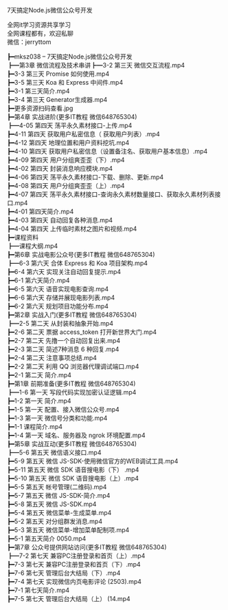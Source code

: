 7天搞定Node.js微信公众号开发

全网it学习资源共享学习<br>全网课程都有，欢迎私聊<br>微信：jerryttom<br>

┣━mksz038 – 7天搞定Node.js微信公众号开发<br> ┣━第3章 微信流程及技术串讲┣━3-2 第三天 微信交互流程.mp4<br> ┣━3-3 第三天 Promise 如何使用.mp4<br> ┣━3-5 第三天 Koa 和 Express 中间件.mp4<br> ┣━3-1 第三天简介.mp4<br> ┣━3-4 第三天 Generator生成器.mp4<br> ┣━更多资源扫码查看.jpg<br> ┣━第4章 实战进阶(更多IT教程 微信648765304)<br> ┣━4-05 第四天 荡平永久素材接口-上传.mp4<br> ┣━4-11 第四天 获取用户私密信息（ 获取用户列表）.mp4<br> ┣━4-12 第四天 地理位置和用户资料挖坑.mp4<br> ┣━4-10 第四天 获取用户私密信息（设置备注名、获取用户基本信息）.mp4<br> ┣━4-09 第四天 用户分组爽歪歪（下）.mp4<br> ┣━4-02 第四天 封装消息响应模块.mp4<br> ┣━4-06 第四天 荡平永久素材接口-下载、删除、更新.mp4<br> ┣━4-08 第四天 用户分组爽歪歪（上）.mp4<br> ┣━4-07 第四天 荡平永久素材接口-查询永久素材数量接口、获取永久素材列表接口.mp4<br> ┣━4-01 第四天简介.mp4<br> ┣━4-03 第四天 自动回复各种消息.mp4<br> ┣━4-04 第四天 上传临时素材之图片和视频.mp4<br> ┣━课程资料<br> ┣━课程大纲.mp4<br> ┣━第6章 实战电影公众号(更多IT教程 微信648765304)<br> ┣━6-3 第六天 合体 Express 和 Koa 项目架构.mp4<br> ┣━6-4 第六天 实现关注自动回复提示.mp4<br> ┣━6-1 第六天简介.mp4<br> ┣━6-5 第六天 语音实现电影查询.mp4<br> ┣━6-6 第六天 存储并展现电影列表.mp4<br> ┣━6-2 第六天 规划项目功能分布.mp4<br> ┣━第2章 实战入门(更多IT教程 微信648765304)<br> ┣━2-5 第二天 从封装和抽象开始.mp4<br> ┣━2-6 第二天 票据 access_token 打开新世界大门.mp4<br> ┣━2-7 第二天 先撸一个自动回复出来.mp4<br> ┣━2-3 第二天 简述7种消息 6 种回复.mp4<br> ┣━2-4 第二天 注意事项总结.mp4<br> ┣━2-2 第二天 利用 QQ 浏览器代理调试端口.mp4<br> ┣━2-1 第二天 简介.mp4<br> ┣━第1章 前期准备(更多IT教程 微信648765304)<br> ┣━1-6 第一天 写段代码实现加密认证逻辑.mp4<br> ┣━1-2 第一天 简介.mp4<br> ┣━1-5 第一天 配置、接入微信公众号.mp4<br> ┣━1-3 第一天 微信号分类和功能.mp4<br> ┣━1-1 课程简介.mp4<br> ┣━1-4 第一天 域名、服务器及 ngrok 环境配置.mp4<br> ┣━第5章 实战互动(更多IT教程 微信648765304)<br> ┣━5-6 第五天 微信语义接口.mp4<br> ┣━5-9 第五天 微信 JS-SDK-使用微信官方的WEB调试工具.mp4<br> ┣━5-11 第五天 微信 SDK 语音搜电影（下） .mp4<br> ┣━5-10 第五天 微信 SDK 语音搜电影（上）.mp4<br> ┣━5-5 第五天 帐号管理(二维码).mp4<br> ┣━5-7 第五天 微信 JS-SDK-简介.mp4<br> ┣━5-8 第五天 微信 JS-SDK.mp4<br> ┣━5-4 第五天 微信菜单-生成菜单.mp4<br> ┣━5-2 第五天 对分组群发消息.mp4<br> ┣━5-3 第五天 微信菜单-增加菜单配制项.mp4<br> ┣━5-1 第五天简介 0050.mp4<br> ┣━第7章 公众号提供网站访问(更多IT教程 微信648765304)<br> ┣━7-2 第七天 兼容PC注册登录和首页（上）.mp4<br> ┣━7-3 第七天 兼容PC注册登录和首页（下）.mp4<br> ┣━7-6 第七天 管理后台大结局（下）.mp4<br> ┣━7-4 第七天 实现微信内页电影评论 (2503).mp4<br> ┣━7-1 第七天简介.mp4<br> ┣━7-5 第七天 管理后台大结局（上） (14.mp4